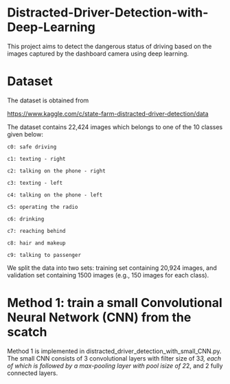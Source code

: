 # Distracted-Driver-Detection-with-Deep-Learning
This project aims to detect the dangerous status of driving based on the images captured by the dashboard camera using deep learning.

# Dataset

The dataset is obtained from 

https://www.kaggle.com/c/state-farm-distracted-driver-detection/data

The dataset contains 22,424 images which belongs to one of the 10 classes given below:

    c0: safe driving
    
    c1: texting - right
    
    c2: talking on the phone - right
    
    c3: texting - left
    
    c4: talking on the phone - left
    
    c5: operating the radio
    
    c6: drinking
    
    c7: reaching behind
    
    c8: hair and makeup
    
    c9: talking to passenger
    
We split the data into two sets: training set containing 20,924 images, and validation set containing 1500 images (e.g., 150 images for each class).

# Method 1: train a small Convolutional Neural Network (CNN) from the scatch

Method 1 is implemented in distracted_driver_detection_with_small_CNN.py. The small CNN consists of 3 convolutional layers with filter size of 3*3, each of which is followed by a max-pooling layer with pool isize of 2*2, and 2 fully connected layers.




